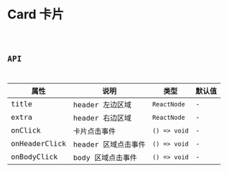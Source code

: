 # Card 卡片

<code src="./demos/index.tsx">

## API

| 属性          | 说明                | 类型         | 默认值 |
| ------------- | ------------------- | ------------ | ------ |
| title         | header 左边区域     | `ReactNode`  | -      |
| extra         | header 右边区域     | `ReactNode`  | -      |
| onClick       | 卡片点击事件        | `() => void` | -      |
| onHeaderClick | header 区域点击事件 | `() => void` | -      |
| onBodyClick   | body 区域点击事件   | `() => void` | -      |
